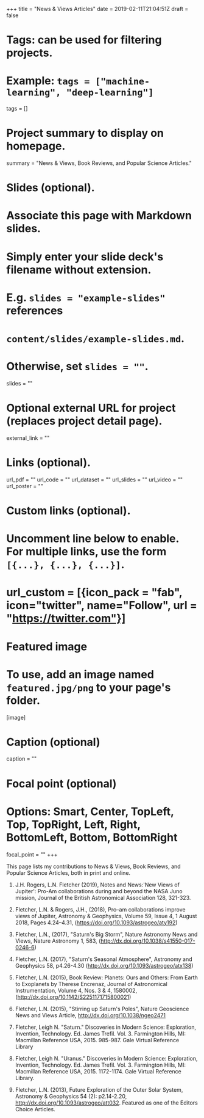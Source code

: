 +++
title = "News & Views Articles"
date = 2019-02-11T21:04:51Z
draft = false

# Tags: can be used for filtering projects.
# Example: `tags = ["machine-learning", "deep-learning"]`
tags = []

# Project summary to display on homepage.
summary = "News & Views, Book Reviews, and Popular Science Articles."

# Slides (optional).
#   Associate this page with Markdown slides.
#   Simply enter your slide deck's filename without extension.
#   E.g. `slides = "example-slides"` references
#   `content/slides/example-slides.md`.
#   Otherwise, set `slides = ""`.
slides = ""

# Optional external URL for project (replaces project detail page).
external_link = ""

# Links (optional).
url_pdf = ""
url_code = ""
url_dataset = ""
url_slides = ""
url_video = ""
url_poster = ""

# Custom links (optional).
#   Uncomment line below to enable. For multiple links, use the form `[{...}, {...}, {...}]`.
# url_custom = [{icon_pack = "fab", icon="twitter", name="Follow", url = "https://twitter.com"}]

# Featured image
# To use, add an image named `featured.jpg/png` to your page's folder.
[image]
  # Caption (optional)
  caption = ""

  # Focal point (optional)
  # Options: Smart, Center, TopLeft, Top, TopRight, Left, Right, BottomLeft, Bottom, BottomRight
  focal_point = ""
+++

This page lists my contributions to News & Views, Book Reviews, and Popular Science Articles, both in print and online.

1. J.H. Rogers, L.N. Fletcher (2019), Notes and News:'New Views of Jupiter': Pro-Am collaborations during and beyond the NASA Juno mission, Journal of the British Astronomical Association 128, 321-323.

1. Fletcher, L.N. & Rogers, J.H., (2018), Pro–am collaborations improve views of Jupiter,  Astronomy & Geophysics, Volume 59, Issue 4, 1 August 2018, Pages 4.24–4.31, (https://doi.org/10.1093/astrogeo/aty192)

1. Fletcher, L.N., (2017), "Saturn's Big Storm", Nature Astronomy News and Views, Nature Astronomy 1, 583, (http://dx.doi.org/10.1038/s41550-017-0246-6)

1. Fletcher, L.N. (2017), "Saturn's Seasonal Atmosphere", Astronomy and Geophysics 58, p4.26-4.30 (http://dx.doi.org/10.1093/astrogeo/atx138)

1. Fletcher, L.N. (2015), Book Review: Planets:  Ours and Others:  From Earth to Exoplanets by Therese Encrenaz, Journal of Astronomical Instrumentation, Volume 4, Nos. 3 & 4, 1580002, (http://dx.doi.org/10.1142/S2251171715800021)

1. Fletcher, L.N. (2015), "Stirring up Saturn's Poles", Nature Geoscience News and Views Article, http://dx.doi.org/10.1038/ngeo2471

1. Fletcher, Leigh N. "Saturn." Discoveries in Modern Science: Exploration, Invention, Technology. Ed. James Trefil. Vol. 3. Farmington Hills, MI: Macmillan Reference USA, 2015. 985-987. Gale Virtual Reference Library

1. Fletcher, Leigh N. "Uranus." Discoveries in Modern Science: Exploration, Invention, Technology. Ed. James Trefil. Vol. 3. Farmington Hills, MI: Macmillan Reference USA, 2015. 1172-1174. Gale Virtual Reference Library.

1. Fletcher, L.N. (2013), Future Exploration of the Outer Solar System, Astronomy & Geophysics 54 (2): p2.14-2.20, http://dx.doi.org/10.1093/astrogeo/att032.  Featured as one of the Editors Choice Articles.
